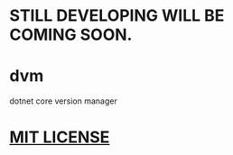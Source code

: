 # STILL DEVELOPING WILL BE COMING SOON.

# dvm
dotnet core version manager




# [MIT LICENSE](./LICENSE)
